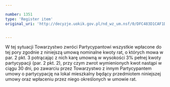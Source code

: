 ```yaml
---

number: 1351
type: 'Register item'
original_uri: 'http://decyzje.uokik.gov.pl/nd_wz_um.nsf/0/DFC483D1CAF1DB97C125740500395370?OpenDocument'


---
```


W tej sytuacji Towarzystwo zwróci Partycypantowi wszystkie wpłacone do tej pory zgodnie z niniejszą umową nominalne kwoty rat, o których mowa w par. 2 pkt. 3 potrącając z nich karę umowną w wysokości 3% pełnej kwoty partycypacji (par. 2 pkt. 2), przy czym zwrot wymienionych kwot nastąpi w ciągu 30 dni, po zawarciu przez Towarzystwo z innym Partycypantem umowy o partycypację na lokal mieszkalny będący przedmiotem niniejszej umowy oraz wpłaceniu przez niego określonych w umowie rat.
